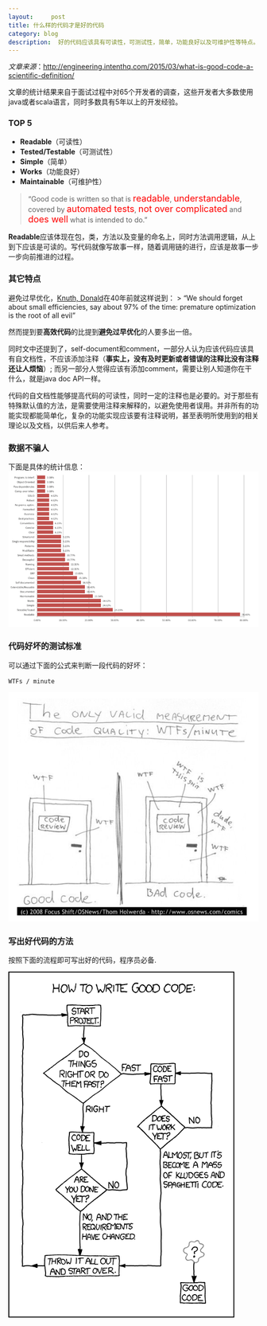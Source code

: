 ```yaml
---
layout:     post
title: 什么样的代码才是好的代码
category: blog
description:  好的代码应该具有可读性，可测试性，简单，功能良好以及可维护性等特点。
---
```


*文章来源*：http://engineering.intenthq.com/2015/03/what-is-good-code-a-scientific-definition/

文章的统计结果来自于面试过程中对65个开发者的调查，这些开发者大多数使用java或者scala语言，同时多数具有5年以上的开发经验。

### TOP 5

  + **Readable**（可读性）
  + **Tested/Testable**（可测试性）
  + **Simple**（简单）
  + **Works**（功能良好）
  + **Maintainable**（可维护性）

 > “Good code is written so that is <font size="4" color="red">readable</font>, <font size="4" color="red">understandable</font>, covered by <font size="4" color="red">automated tests</font>, <font size="4" color="red">not over complicated</font> and <font size="4" color="red">does well</font> what is intended to do.”
    
**Readable**应该体现在包，类，方法以及变量的命名上，同时方法调用逻辑，从上到下应该是可读的。写代码就像写故事一样，随着调用链的进行，应该是故事一步一步向前推进的过程。

### 其它特点
避免过早优化，[Knuth, Donald](http://en.wikipedia.org/wiki/Donald_Knuth)在40年前就这样说到： 
	> “We should forget about small efficiencies, say about 97% of the time: premature optimization is the root of all evil”

然而提到要**高效代码**的比提到**避免过早优化**的人要多出一倍。

 同时文中还提到了，self-document和comment，一部分人认为应该代码应该具有自文档性，不应该添加注释（**事实上，没有及时更新或者错误的注释比没有注释还让人烦恼**）; 而另一部分人觉得应该有添加comment，需要让别人知道你在干什么，就是java doc API一样。

 代码的自文档性能够提高代码的可读性，同时一定的注释也是必要的。对于那些有特殊默认值的方法，是需要使用注释来解释的，以避免使用者误用。并非所有的功能实现都能简单化，复杂的功能实现应该要有注释说明，甚至表明所使用到的相关理论以及文档，以供后来人参考。
  
### 数据不骗人
 
 下面是具体的统计信息：
  ![好代码的特征](/images/goodcode/goodcode_statistics.png)

###  代码好坏的测试标准

可以通过下面的公式来判断一段代码的好坏：

```
WTFs / minute
```  

![代码好坏的测试标准](/images/goodcode/standofgoodcode.png)

### 写出好代码的方法
 按照下面的流程即可写出好的代码，程序员必备.

![GoodCode](/images/goodcode/good_code.png)
